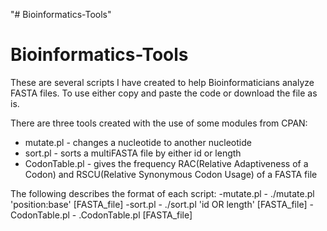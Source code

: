 "# Bioinformatics-Tools" 
# Bioinformatics-Tools

These are several scripts I have created to help Bioinformaticians analyze FASTA files. To use either copy and paste the code or download the file as is. 

There are three tools created with the use of some modules from CPAN:
  - mutate.pl       - changes a nucleotide to another nucleotide
  - sort.pl         - sorts a multiFASTA file by either id or length
  - CodonTable.pl   - gives the frequency RAC(Relative Adaptiveness of a Codon) and RSCU(Relative Synonymous Codon Usage) of a FASTA file
  
The following describes the format of each script:
    -mutate.pl          - ./mutate.pl 'position:base' [FASTA_file]
    -sort.pl            - ./sort.pl  'id OR length' [FASTA_file]
    -CodonTable.pl      - .CodonTable.pl [FASTA_file]
